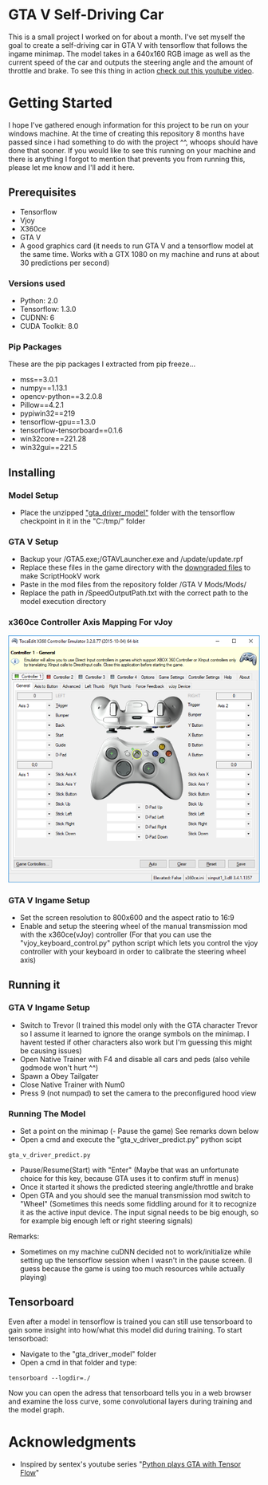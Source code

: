 # GTA V Self-Driving Car

This is a small project I worked on for about a month. I've set myself the goal to create a self-driving car in GTA V with tensorflow that follows the ingame minimap. The model takes in a 640x160 RGB image as well as the current speed of the car and outputs the steering angle and the amount of throttle and brake. To see this thing in action [check out this youtube video](https://www.youtube.com/watch?v=7qjLxvY-khA&t=93s).

# Getting Started

I hope I've gathered enough information for this project to be run on your windows machine. At the time of creating this repository 8 months have passed since i had something to do with the project ^^, whoops should have done that sooner. If you would like to see this running on your machine and there is anything I forgot to mention that prevents you from running this, please let me know and I'll add it here.

## Prerequisites

- Tensorflow
- Vjoy
- X360ce
- GTA V
- A good graphics card (it needs to run GTA V and a tensorflow model at the same time. Works with a GTX 1080 on my machine and runs at  about 30 predictions per second)

### Versions used

- Python: 2.0
- Tensorflow: 1.3.0
- CUDNN: 6
- CUDA Toolkit: 8.0

### Pip Packages

These are the pip packages I extracted from pip freeze...

- mss==3.0.1
- numpy==1.13.1
- opencv-python==3.2.0.8
- Pillow==4.2.1
- pypiwin32==219
- tensorflow-gpu==1.3.0
- tensorflow-tensorboard==0.1.6
- win32core==221.28
- win32gui==221.5

## Installing

### Model Setup

- Place the unzipped ["gta_driver_model"](http://www.mediafire.com/file/7j3857ck58d8wwt/gta_driver_model.zip/file) folder with the tensorflow checkpoint in it in the "C:/tmp/" folder

### GTA V Setup

- Backup your /GTA5.exe;/GTAVLauncher.exe and /update/update.rpf
- Replace these files in the game directory with the [downgraded files](http://www.mediafire.com/file/y1mkold8ydl71p9/downgrade_1032_steam.zip/file) to make ScriptHookV work
- Paste in the mod files from the repository folder /GTA V Mods/Mods/
- Replace the path in /SpeedOutputPath.txt with the correct path to the model execution directory

### x360ce Controller Axis Mapping For vJoy

![x360ce setup image](https://github.com/Check2016/gta-v-driver/blob/master/x360ce_setup.png)

### GTA V Ingame Setup

- Set the screen resolution to 800x600 and the aspect ratio to 16:9
- Enable and setup the steering wheel of the manual transmission mod with the x360ce(vJoy) controller (For that you can use the "vjoy_keyboard_control.py" python script which lets you control the vjoy controller with your keyboard in order to calibrate the steering wheel axis)

## Running it

### GTA V Ingame Setup

- Switch to Trevor (I trained this model only with the GTA character Trevor so I assume it learned to ignore the orange symbols on the minimap. I havent tested if other characters also work but I'm guessing this might be causing issues)
- Open Native Trainer with F4 and disable all cars and peds (also vehile godmode won't hurt ^^)
- Spawn a Obey Tailgater
- Close Native Trainer with Num0
- Press 9 (not numpad) to set the camera to the preconfigured hood view

### Running The Model

- Set a point on the minimap
(- Pause the game) See remarks down below
- Open a cmd and execute the "gta_v_driver_predict.py" python scipt
```
gta_v_driver_predict.py
```
- Pause/Resume(Start) with "Enter" (Maybe that was an unfortunate choice for this key, because GTA uses it to confirm stuff in menus)
- Once it started it shows the predicted steering angle/throttle and brake
- Open GTA and you should see the manual transmission mod switch to "Wheel" (Sometimes this needs some fiddling around for it to recognize it as the active input device. The input signal needs to be big enough, so for example big enough left or right steering signals)

Remarks:

- Sometimes on my machine cuDNN decided not to work/initialize while setting up the tensorflow session when I wasn't in the pause screen. (I guess because the game is using too much resources while actually playing)

## Tensorboard

Even after a model in tensorflow is trained you can still use tensorboard to gain some insight into how/what this model did during training.
To start tensorboad:

- Navigate to the "gta_driver_model" folder
- Open a cmd in that folder and type:
```
tensorboard --logdir=./
```
Now you can open the adress that tensorboard tells you in a web browser and examine the loss curve, some convolutional layers during training and the model graph.

# Acknowledgments

- Inspired by sentex's youtube series "[Python plays GTA with Tensor Flow](https://www.youtube.com/watch?v=ks4MPfMq8aQ&list=PLQVvvaa0QuDeETZEOy4VdocT7TOjfSA8a)"
